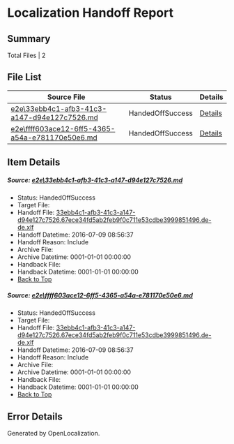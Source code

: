 # <a name='report-top'></a> Localization Handoff Report

## Summary
 Total Files | 2

## File List
 Source File | Status | Details 
 ----------- | ------ | ------- 
 [e2e\33ebb4c1-afb3-41c3-a147-d94e127c7526.md](https://github.com/OpenLocalizationTestOrg/oltest/blob/086d4c7408779c087d7b77e7f9f122a01ed1c9ee/e2e/33ebb4c1-afb3-41c3-a147-d94e127c7526.md) | HandedOffSuccess | [Details](#078388df00f26202dcbf13fb94c02e8347b947391)
 [e2e\ffff603ace12-6ff5-4365-a54a-e781170e50e6.md](https://github.com/OpenLocalizationTestOrg/oltest/blob/086d4c7408779c087d7b77e7f9f122a01ed1c9ee/e2e/ffff603ace12-6ff5-4365-a54a-e781170e50e6.md) | HandedOffSuccess | [Details](#078388df00f26202dcbf13fb94c02e8347b947392)

## Item Details
##### <a name='078388df00f26202dcbf13fb94c02e8347b947391'></a> Source: [e2e\33ebb4c1-afb3-41c3-a147-d94e127c7526.md](https://github.com/OpenLocalizationTestOrg/oltest/blob/086d4c7408779c087d7b77e7f9f122a01ed1c9ee/e2e/33ebb4c1-afb3-41c3-a147-d94e127c7526.md)
* Status: HandedOffSuccess
* Target File: 
* Handoff File: [33ebb4c1-afb3-41c3-a147-d94e127c7526.67ece34fd5ab2feb9f0c711e53cdbe3999851496.de-de.xlf](https://github.com/OpenLocalizationTestOrg/olhandoff-e2e/blob/2838c09a594cb8fb465304da3faef5823dc20038/ol-handoff/OpenLocalizationTestOrg/oltest-dede-fly/ci/ht/33ebb4c1-afb3-41c3-a147-d94e127c7526.67ece34fd5ab2feb9f0c711e53cdbe3999851496.de-de.xlf)
* Handoff Datetime: 2016-07-09 08:56:37
* Handoff Reason: Include
* Archive File: 
* Archive Datetime: 0001-01-01 00:00:00
* Handback File: 
* Handback Datetime: 0001-01-01 00:00:00
* [Back to Top](#report-top)

##### <a name='078388df00f26202dcbf13fb94c02e8347b947392'></a> Source: [e2e\ffff603ace12-6ff5-4365-a54a-e781170e50e6.md](https://github.com/OpenLocalizationTestOrg/oltest/blob/086d4c7408779c087d7b77e7f9f122a01ed1c9ee/e2e/ffff603ace12-6ff5-4365-a54a-e781170e50e6.md)
* Status: HandedOffSuccess
* Target File: 
* Handoff File: [33ebb4c1-afb3-41c3-a147-d94e127c7526.67ece34fd5ab2feb9f0c711e53cdbe3999851496.de-de.xlf](https://github.com/OpenLocalizationTestOrg/olhandoff-e2e/blob/2838c09a594cb8fb465304da3faef5823dc20038/ol-handoff/OpenLocalizationTestOrg/oltest-dede-fly/ci/ht/33ebb4c1-afb3-41c3-a147-d94e127c7526.67ece34fd5ab2feb9f0c711e53cdbe3999851496.de-de.xlf)
* Handoff Datetime: 2016-07-09 08:56:37
* Handoff Reason: Include
* Archive File: 
* Archive Datetime: 0001-01-01 00:00:00
* Handback File: 
* Handback Datetime: 0001-01-01 00:00:00
* [Back to Top](#report-top)


## Error Details

Generated by OpenLocalization.
